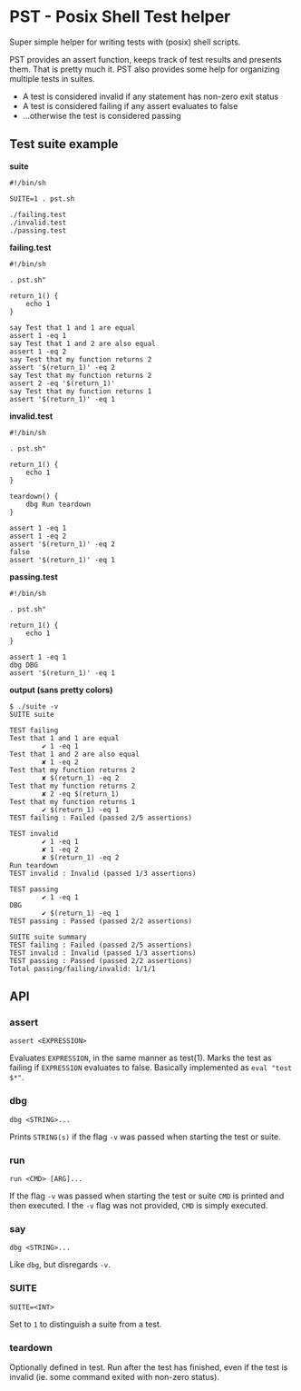 PST - Posix Shell Test helper
=============================

Super simple helper for writing tests with (posix) shell scripts.

PST provides an assert function, keeps track of test results and presents them.
That is pretty much it. PST also provides some help for organizing multiple
tests in suites.

- A test is considered invalid if any statement has non-zero exit status
- A test is considered failing if any assert evaluates to false
- ...otherwise the test is considered passing

Test suite example
------------------

**suite**

	#!/bin/sh

	SUITE=1 . pst.sh

	./failing.test
	./invalid.test
	./passing.test

**failing.test**

	#!/bin/sh

	. pst.sh"

	return_1() {
		echo 1
	}

	say Test that 1 and 1 are equal
	assert 1 -eq 1
	say Test that 1 and 2 are also equal
	assert 1 -eq 2
	say Test that my function returns 2
	assert '$(return_1)' -eq 2
	say Test that my function returns 2
	assert 2 -eq '$(return_1)'
	say Test that my function returns 1
	assert '$(return_1)' -eq 1

**invalid.test**

	#!/bin/sh

	. pst.sh"

	return_1() {
		echo 1
	}

	teardown() {
		dbg Run teardown
	}

	assert 1 -eq 1
	assert 1 -eq 2
	assert '$(return_1)' -eq 2
	false
	assert '$(return_1)' -eq 1


**passing.test**

	#!/bin/sh

	. pst.sh"

	return_1() {
		echo 1
	}

	assert 1 -eq 1
	dbg DBG
	assert '$(return_1)' -eq 1

**output (sans pretty colors)**

	$ ./suite -v
	SUITE suite

	TEST failing
	Test that 1 and 1 are equal
	        ✔ 1 -eq 1
	Test that 1 and 2 are also equal
	        ✘ 1 -eq 2
	Test that my function returns 2
	        ✘ $(return_1) -eq 2
	Test that my function returns 2
	        ✘ 2 -eq $(return_1)
	Test that my function returns 1
	        ✔ $(return_1) -eq 1
	TEST failing : Failed (passed 2/5 assertions)

	TEST invalid
	        ✔ 1 -eq 1
	        ✘ 1 -eq 2
	        ✘ $(return_1) -eq 2
	Run teardown
	TEST invalid : Invalid (passed 1/3 assertions)

	TEST passing
	        ✔ 1 -eq 1
	DBG
	        ✔ $(return_1) -eq 1
	TEST passing : Passed (passed 2/2 assertions)

	SUITE suite summary
	TEST failing : Failed (passed 2/5 assertions)
	TEST invalid : Invalid (passed 1/3 assertions)
	TEST passing : Passed (passed 2/2 assertions)
	Total passing/failing/invalid: 1/1/1

API
---

### assert

	assert <EXPRESSION>

Evaluates `EXPRESSION`, in the same manner as test(1). Marks the test as failing
if `EXPRESSION` evaluates to false. Basically implemented as `eval "test $*"`.

### dbg

	dbg <STRING>...

Prints `STRING(s)` if the flag `-v` was passed when starting the test or suite.

### run

	run <CMD> [ARG]...

If the flag `-v` was passed when starting the test or suite `CMD` is printed and
then executed. I the `-v` flag was not provided, `CMD` is simply executed.

### say

	dbg <STRING>...

Like `dbg`, but disregards `-v`.

### SUITE

	SUITE=<INT>

Set to `1` to distinguish a suite from a test.

### teardown

Optionally defined in test. Run after the test has finished, even if the test is
invalid (ie. some command exited with non-zero status).
